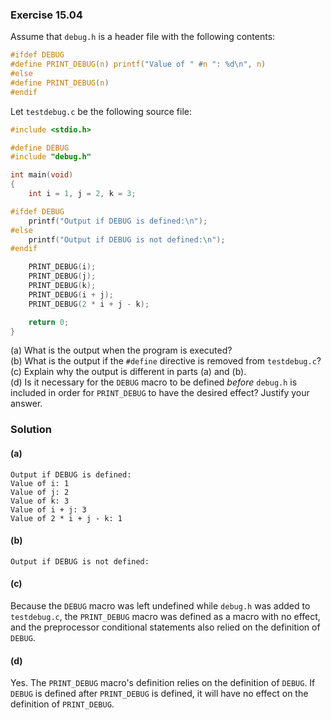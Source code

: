 ### Exercise 15.04

Assume that `debug.h` is a header file with the following contents:

```c
#ifdef DEBUG
#define PRINT_DEBUG(n) printf("Value of " #n ": %d\n", n)
#else
#define PRINT_DEBUG(n)
#endif
```

Let `testdebug.c` be the following source file:

```c
#include <stdio.h>

#define DEBUG
#include "debug.h"

int main(void)
{
    int i = 1, j = 2, k = 3;

#ifdef DEBUG
    printf("Output if DEBUG is defined:\n");
#else
    printf("Output if DEBUG is not defined:\n");
#endif

    PRINT_DEBUG(i);
    PRINT_DEBUG(j);
    PRINT_DEBUG(k);
    PRINT_DEBUG(i + j);
    PRINT_DEBUG(2 * i + j - k);

    return 0;
}
```

(a) What is the output when the program is executed?  
(b) What is the output if the `#define` directive is removed from `testdebug.c`?  
(c) Explain why the output is different in parts (a) and (b).  
(d) Is it necessary for the `DEBUG` macro to be defined *before* `debug.h` is
included in order for `PRINT_DEBUG` to have the desired effect? Justify your
answer.

### Solution

#### (a)

```
Output if DEBUG is defined:
Value of i: 1
Value of j: 2
Value of k: 3
Value of i + j: 3
Value of 2 * i + j - k: 1
```

#### (b)

```
Output if DEBUG is not defined:
```

#### (c)

Because the `DEBUG` macro was left undefined while `debug.h` was added to
`testdebug.c`, the `PRINT_DEBUG` macro was defined as a macro with no effect,
and the preprocessor conditional statements also relied on the definition of
`DEBUG`.

#### (d)

Yes. The `PRINT_DEBUG` macro's definition relies on the definition of `DEBUG`.
If `DEBUG` is defined after `PRINT_DEBUG` is defined, it will have no effect on
the definition of `PRINT_DEBUG`.
